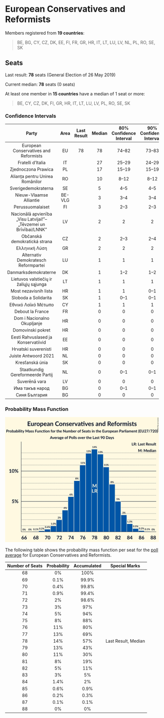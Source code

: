 # European Conservatives and Reformists

Members registered from **19 countries**:

> BE, BG, CY, CZ, DK, EE, FI, FR, GR, HR, IT, LT, LU, LV, NL, PL, RO, SE, SK

## Seats

Last result: **78** seats (General Election of 26 May 2019)

Current median: **78** seats (0 seats)

At least one member in **15 countries** have a median of 1 seat or more:

> BE, CY, CZ, DK, FI, GR, HR, IT, LT, LU, LV, PL, RO, SE, SK

### Confidence Intervals

| Party | Area | Last Result | Median | 80% Confidence Interval | 90% Confidence Interval | 95% Confidence Interval | 99% Confidence Interval |
|:-----:|:----:|:-----------:|:------:|:-----------------------:|:-----------------------:|:-----------------------:|:-----------------------:|
| European Conservatives and Reformists | EU | 78 | 78 | 74–82 | 73–83 | 72–83 | 70–85 |
| Fratelli d’Italia | IT | | 27 | 25–29 | 24–29 | 23–29 | 22–30 |
| Zjednoczona Prawica | PL | | 17 | 15–19 | 15–19 | 15–19 | 14–20 |
| Alianța pentru Unirea Românilor | RO | | 10 | 8–12 | 8–12 | 7–12 | 7–12 |
| Sverigedemokraterna | SE | | 5 | 4–5 | 4–5 | 4–5 | 4–5 |
| Nieuw-Vlaamse Alliantie | BE-VLG | | 3 | 3–4 | 3–4 | 3–4 | 3–4 |
| Perussuomalaiset | FI | | 3 | 2–3 | 2–3 | 2–3 | 2–3 |
| Nacionālā apvienība „Visu Latvijai!”–„Tēvzemei un Brīvībai/LNNK” | LV | | 2 | 2 | 2 | 2 | 2 |
| Občanská demokratická strana | CZ | | 2 | 2–3 | 2–4 | 2–4 | 1–4 |
| Ελληνική Λύση | GR | | 2 | 2 | 2 | 1–3 | 1–3 |
| Alternativ Demokratesch Reformpartei | LU | | 1 | 1 | 1 | 1 | 1 |
| Danmarksdemokraterne | DK | | 1 | 1–2 | 1–2 | 1–2 | 1–2 |
| Lietuvos valstiečių ir žaliųjų sąjunga | LT | | 1 | 1 | 1 | 1 | 1 |
| Most nezavisnih lista | HR | | 1 | 1 | 0–1 | 0–1 | 0–1 |
| Sloboda a Solidarita | SK | | 1 | 0–1 | 0–1 | 0–1 | 0–2 |
| Εθνικό Λαϊκό Μέτωπο | CY | | 1 | 1 | 1 | 1 | 1 |
| Debout la France | FR | | 0 | 0 | 0 | 0 | 0–5 |
| Dom i Nacionalno Okupljanje | HR | | 0 | 0 | 0 | 0 | 0 |
| Domovinski pokret | HR | | 0 | 0 | 0 | 0 | 0 |
| Eesti Rahvuslased ja Konservatiivid | EE | | 0 | 0 | 0 | 0 | 0 |
| Hrvatski suverenisti | HR | | 0 | 0 | 0 | 0 | 0 |
| Juiste Antwoord 2021 | NL | | 0 | 0 | 0 | 0 | 0 |
| Kresťanská únia | SK | | 0 | 0 | 0 | 0 | 0 |
| Staatkundig Gereformeerde Partij | NL | | 0 | 0–1 | 0–1 | 0–1 | 0–1 |
| Suverēnā vara | LV | | 0 | 0 | 0 | 0 | 0 |
| Има такъв народ | BG | | 0 | 0–1 | 0–1 | 0–2 | 0–2 |
| Синя България | BG | | 0 | 0 | 0 | 0 | 0 |

### Probability Mass Function

![Graph with seats probability mass function not yet produced](average-2025-02-28-seats-pmf-europeanconservativesandreformists.png "Seats Probability Mass Function")

The following table shows the probability mass function per seat for the [poll average](average-2025-02-28.html) for European Conservatives and Reformists.

| Number of Seats | Probability | Accumulated | Special Marks |
|:---------------:|:-----------:|:-----------:|:-------------:|
| 68 | 0% | 100% |  |
| 69 | 0.1% | 99.9% |  |
| 70 | 0.4% | 99.8% |  |
| 71 | 0.9% | 99.4% |  |
| 72 | 2% | 98.6% |  |
| 73 | 3% | 97% |  |
| 74 | 5% | 94% |  |
| 75 | 8% | 88% |  |
| 76 | 11% | 80% |  |
| 77 | 13% | 69% |  |
| 78 | 14% | 57% | Last Result, Median |
| 79 | 13% | 43% |  |
| 80 | 11% | 30% |  |
| 81 | 8% | 19% |  |
| 82 | 5% | 11% |  |
| 83 | 3% | 5% |  |
| 84 | 1.4% | 2% |  |
| 85 | 0.6% | 0.9% |  |
| 86 | 0.2% | 0.3% |  |
| 87 | 0.1% | 0.1% |  |
| 88 | 0% | 0% |  |


